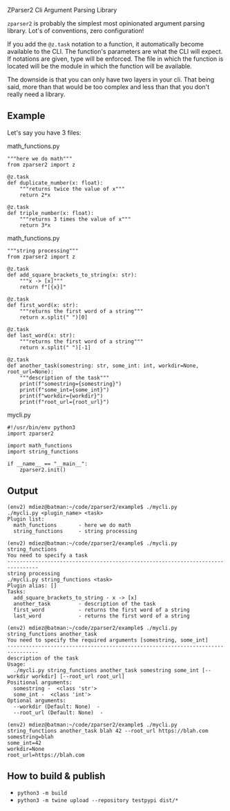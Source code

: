 ZParser2 Cli Argument Parsing Library


`zparser2` is probably the simplest most opinionated argument parsing library. Lot's of conventions, zero configuration!

If you add the `@z.task` notation to a function, it automatically become available to the CLI.
The function's parameters are what the CLI will expect. If notations are given, type will be enforced.
The file in which the function is located will be the module in which the function will be available.

The downside is that you can only have two layers in your cli. That being said, more than that would be too complex and less than that you don't really need a library.


Example
-------

Let's say you have 3 files:


math_functions.py
```
"""here we do math"""
from zparser2 import z

@z.task
def duplicate_number(x: float):
    """returns twice the value of x"""
    return 2*x

@z.task
def triple_number(x: float):
    """returns 3 times the value of x"""
    return 3*x
```

math_functions.py
```
"""string processing"""
from zparser2 import z

@z.task
def add_square_brackets_to_string(x: str):
    """x -> [x]"""
    return f"[{x}]"

@z.task
def first_word(x: str):
    """returns the first word of a string"""
    return x.split(" ")[0]

@z.task
def last_word(x: str):
    """returns the first word of a string"""
    return x.split(" ")[-1]

@z.task
def another_task(somestring: str, some_int: int, workdir=None, root_url=None):
    """description of the task"""
    print(f"somestring={somestring}")
    print(f"some_int={some_int}")
    print(f"workdir={workdir}")
    print(f"root_url={root_url}")
```


mycli.py
```
#!/usr/bin/env python3
import zparser2

import math_functions
import string_functions

if __name__ == "__main__":
    zparser2.init()
```

Output
------

```
(env2) mdiez@batman:~/code/zparser2/example$ ./mycli.py
./mycli.py <plugin_name> <task>
Plugin list:
  math_functions       - here we do math
  string_functions     - string processing

```

```
(env2) mdiez@batman:~/code/zparser2/example$ ./mycli.py string_functions
You need to specify a task
--------------------------------------------------------------------------------
string processing
./mycli.py string_functions <task>
Plugin alias: []
Tasks:
  add_square_brackets_to_string - x -> [x]
  another_task         - description of the task
  first_word           - returns the first word of a string
  last_word            - returns the first word of a string
```

```
(env2) mdiez@batman:~/code/zparser2/example$ ./mycli.py string_functions another_task
You need to specify the required arguments [somestring, some_int]
--------------------------------------------------------------------------------
description of the task
Usage:
  ./mycli.py string_functions another_task somestring some_int [--workdir workdir] [--root_url root_url]
Positional arguments:
  somestring -  <class 'str'>
  some_int -  <class 'int'>
Optional arguments:
  --workdir (Default: None)  -
  --root_url (Default: None)  -
```

```
(env2) mdiez@batman:~/code/zparser2/example$ ./mycli.py string_functions another_task blah 42 --root_url https://blah.com
somestring=blah
some_int=42
workdir=None
root_url=https://blah.com
```


How to build & publish
----------------------

* `python3 -m build`
* `python3 -m twine upload --repository testpypi dist/*`

